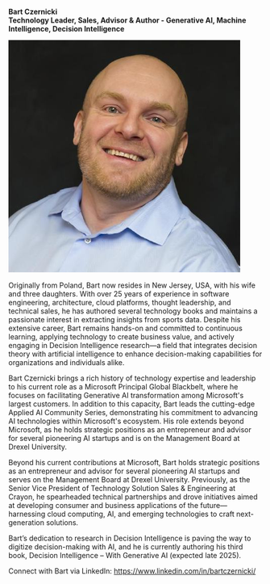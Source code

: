 **Bart Czernicki**  
**Technology Leader, Sales, Advisor & Author - Generative AI, Machine Intelligence, Decision Intelligence**

![Bart Czernicki](https://github.com/bartczernicki/bio/raw/main/BartCzernicki-Headshot.jpg)

Originally from Poland, Bart now resides in New Jersey, USA, with his wife and three daughters. With over 25 years of experience in software engineering, architecture, cloud platforms, thought leadership, and technical sales, he has authored several technology books and maintains a passionate interest in extracting insights from sports data. Despite his extensive career, Bart remains hands-on and committed to continuous learning, applying technology to create business value, and actively engaging in Decision Intelligence research—a field that integrates decision theory with artificial intelligence to enhance decision-making capabilities for organizations and individuals alike.

Bart Czernicki brings a rich history of technology expertise and leadership to his current role as a Microsoft Principal Global Blackbelt, where he focuses on facilitating Generative AI transformation among Microsoft's largest customers. In addition to this capacity, Bart leads the cutting-edge Applied AI Community Series, demonstrating his commitment to advancing AI technologies within Microsoft's ecosystem. His role extends beyond Microsoft, as he holds strategic positions as an entrepreneur and advisor for several pioneering AI startups and is on the Management Board at Drexel University.

Beyond his current contributions at Microsoft, Bart holds strategic positions as an entrepreneur and advisor for several pioneering AI startups and serves on the Management Board at Drexel University. Previously, as the Senior Vice President of Technology Solution Sales & Engineering at Crayon, he spearheaded technical partnerships and drove initiatives aimed at developing consumer and business applications of the future—harnessing cloud computing, AI, and emerging technologies to craft next-generation solutions.  

Bart’s dedication to research in Decision Intelligence is paving the way to digitize decision-making with AI, and he is currently authoring his third book, Decision Intelligence – With Generative AI (expected late 2025).

Connect with Bart via LinkedIn: https://www.linkedin.com/in/bartczernicki/  
